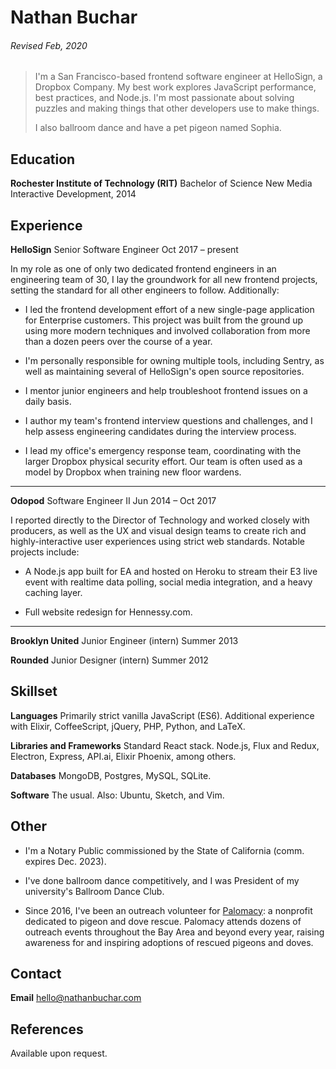 # Nathan Buchar
###### Revised Feb, 2020

> I'm a San Francisco-based frontend software engineer at HelloSign, a Dropbox Company. My best work explores JavaScript performance, best practices, and Node.js. I'm most passionate about solving puzzles and making things that other developers use to make things.
>
> I also ballroom dance and have a pet pigeon named Sophia.

## Education

**Rochester Institute of Technology (RIT)**
Bachelor of Science
New Media Interactive Development, 2014

## Experience

**HelloSign**
Senior Software Engineer
Oct 2017 – present

In my role as one of only two dedicated frontend engineers in an engineering team of 30, I lay the groundwork for all new frontend projects, setting the standard for all other engineers to follow. Additionally:

* I led the frontend development effort of a new single-page application for Enterprise customers. This project was built from the ground up using more modern techniques and involved collaboration from more than a dozen peers over the course of a year.

* I'm personally responsible for owning multiple tools, including Sentry, as well as maintaining several of HelloSign's open source repositories.

* I mentor junior engineers and help troubleshoot frontend issues on a daily basis.

* I author my team's frontend interview questions and challenges, and I help assess engineering candidates during the interview process.

* I lead my office's emergency response team, coordinating with the larger Dropbox physical security effort. Our team is often used as a model by Dropbox when training new floor wardens.

---

**Odopod**
Software Engineer II
Jun 2014 – Oct 2017

I reported directly to the Director of Technology and worked closely with producers, as well as the UX and visual design teams to create rich and highly-interactive user experiences using strict web standards. Notable projects include:

* A Node.js app built for EA and hosted on Heroku to stream their E3 live event with realtime data polling, social media integration, and a heavy caching layer.

* Full website redesign for Hennessy.com.

---

**Brooklyn United**
Junior Engineer (intern)
Summer 2013

**Rounded**
Junior Designer (intern)
Summer 2012


## Skillset

**Languages**
Primarily strict vanilla JavaScript (ES6). Additional experience with Elixir, CoffeeScript, jQuery, PHP, Python, and LaTeX.

**Libraries and Frameworks**
Standard React stack. Node.js, Flux and Redux, Electron, Express, API.ai, Elixir Phoenix, among others.

**Databases**
MongoDB, Postgres, MySQL, SQLite.

**Software**
The usual. Also: Ubuntu, Sketch, and Vim.


## Other

* I'm a Notary Public commissioned by the State of California (comm. expires Dec. 2023).

* I've done ballroom dance competitively, and I was President of my university's Ballroom Dance Club.

* Since 2016, I've been an outreach volunteer for [Palomacy](http://pigeonrescue.org): a nonprofit dedicated to pigeon and dove rescue. Palomacy attends dozens of outreach events throughout the Bay Area and beyond every year, raising awareness for and inspiring adoptions of rescued pigeons and doves.


## Contact

**Email**
hello@nathanbuchar.com


## References

Available upon request.
